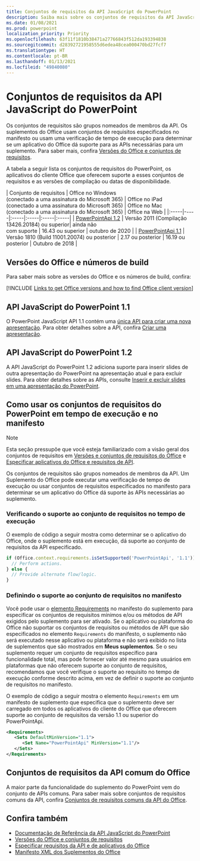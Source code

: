```yaml
---
title: Conjuntos de requisitos da API JavaScript do PowerPoint
description: Saiba mais sobre os conjuntos de requisitos da API JavaScript do PowerPoint.
ms.date: 01/08/2021
ms.prod: powerpoint
localization_priority: Priority
ms.openlocfilehash: 63f11f1810b38471a27766843f512da193394838
ms.sourcegitcommit: d28392721958555d6edea48cea000470bd27fcf7
ms.translationtype: HT
ms.contentlocale: pt-BR
ms.lasthandoff: 01/13/2021
ms.locfileid: "49840080"
---
```

# <a name="powerpoint-javascript-api-requirement-sets"></a>Conjuntos de requisitos da API JavaScript do PowerPoint

Os conjuntos de requisitos são grupos nomeados de membros da API. Os suplementos do Office usam conjuntos de requisitos especificados no manifesto ou usam uma verificação de tempo de execução para determinar se um aplicativo do Office dá suporte para as APIs necessárias para um suplemento. Para saber mais, confira [Versões do Office e conjuntos de requisitos](../../develop/office-versions-and-requirement-sets.md).

A tabela a seguir lista os conjuntos de requisitos do PowerPoint, os aplicativos do cliente Office que oferecem suporte a esses conjuntos de requisitos e as versões de compilação ou datas de disponibilidade.

|  Conjunto de requisitos  |  Office no Windows<br>(conectado a uma assinatura do Microsoft 365)  |  Office no iPad<br>(conectado a uma assinatura do Microsoft 365)  |  Office no Mac<br>(conectado a uma assinatura do Microsoft 365)  | Office na Web |
|:-----|-----|:-----|:-----|:-----|:-----|
| [PowerPointApi 1.2](powerpoint-api-1-2-requirement-set.md)  | Versão 2011 (Compilação 13426.20184) ou superior| ainda não<br>com suporte | 16.43 ou superior | outubro de 2020 |
| [PowerPointApi 1.1](powerpoint-api-1-1-requirement-set.md) | Versão 1810 (Build 11001.20074) ou posterior | 2.17 ou posterior | 16.19 ou posterior | Outubro de 2018 |

## <a name="office-versions-and-build-numbers"></a>Versões do Office e números de build

Para saber mais sobre as versões do Office e os números de build, confira:

[!INCLUDE [Links to get Office versions and how to find Office client version](../../includes/links-get-office-versions-builds.md)]

## <a name="powerpoint-javascript-api-11"></a>API JavaScript do PowerPoint 1.1

O PowerPoint JavaScript API 1.1 contém uma [única API para criar uma nova apresentação](/javascript/api/powerpoint#powerpoint-createpresentation-base64file-). Para obter detalhes sobre a API, confira [Criar uma apresentação](../../powerpoint/powerpoint-add-ins.md#create-a-presentation).

## <a name="powerpoint-javascript-api-12"></a>API JavaScript do PowerPoint 1.2

A API JavaScript do PowerPoint 1.2 adiciona suporte para inserir slides de outra apresentação do PowerPoint na apresentação atual e para excluir slides. Para obter detalhes sobre as APIs, consulte [Inserir e excluir slides em uma apresentação do PowerPoint](../../powerpoint/insert-slides-into-presentation.md).

## <a name="how-to-use-powerpoint-requirement-sets-at-runtime-and-in-the-manifest"></a>Como usar os conjuntos de requisitos do PowerPoint em tempo de execução e no manifesto

> [!NOTE]
> Esta seção pressupõe que você esteja familiarizado com a visão geral dos conjuntos de requisitos em [Versões e conjuntos de requisitos do Office](../../develop/office-versions-and-requirement-sets.md) e [Especificar aplicativos do Office e requisitos de API](../../develop/specify-office-hosts-and-api-requirements.md).

Os conjuntos de requisitos são grupos nomeados de membros da API. Um Suplemento do Office pode executar uma verificação de tempo de execução ou usar conjuntos de requisitos especificados no manifesto para determinar se um aplicativo do Office dá suporte às APIs necessárias ao suplemento.

### <a name="checking-for-requirement-set-support-at-runtime"></a>Verificando o suporte ao conjunto de requisitos no tempo de execução

O exemplo de código a seguir mostra como determinar se o aplicativo do Office, onde o suplemento está em execução, dá suporte ao conjunto de requisitos da API especificado.

```js
if (Office.context.requirements.isSetSupported('PowerPointApi', '1.1')) {
  // Perform actions.
} else {
  // Provide alternate flow/logic.
}
```

### <a name="defining-requirement-set-support-in-the-manifest"></a>Definindo o suporte ao conjunto de requisitos no manifesto

Você pode usar o [elemento Requirements](../manifest/requirements.md) no manifesto do suplemento para especificar os conjuntos de requisitos mínimos e/ou os métodos de API exigidos pelo suplemento para ser ativado. Se o aplicativo ou plataforma do Office não suportar os conjuntos de requisitos ou métodos de API que são especificados no elemento `Requirements` do manifesto, o suplemento não será executado nesse aplicativo ou plataforma e não será exibido no lista de suplementos que são mostrados em **Meus suplementos**. Se o seu suplemento requer um conjunto de requisitos específico para funcionalidade total, mas pode fornecer valor até mesmo para usuários em plataformas que não oferecem suporte ao conjunto de requisitos, recomendamos que você verifique o suporte ao requisito no tempo de execução conforme descrito acima, em vez de definir o suporte ao conjunto de requisitos no manifesto.

O exemplo de código a seguir mostra o elemento `Requirements` em um manifesto de suplemento que especifica que o suplemento deve ser carregado em todos os aplicativos do cliente do Office que oferecem suporte ao conjunto de requisitos da versão 1.1 ou superior do PowerPointApi.

```xml
<Requirements>
   <Sets DefaultMinVersion="1.1">
      <Set Name="PowerPointApi" MinVersion="1.1"/>
   </Sets>
</Requirements>
```

## <a name="office-common-api-requirement-sets"></a>Conjuntos de requisitos da API comum do Office

A maior parte da funcionalidade do suplemento do PowerPoint vem do conjunto de APIs comuns. Para saber mais sobre conjuntos de requisitos comuns da API, confira [Conjuntos de requisitos comuns da API do Office](office-add-in-requirement-sets.md).

## <a name="see-also"></a>Confira também

- [Documentação de Referência da API JavaScript do PowerPoint](/javascript/api/powerpoint)
- [Versões do Office e conjuntos de requisitos](../../develop/office-versions-and-requirement-sets.md)
- [Especificar requisitos da API e de aplicativos do Office](../../develop/specify-office-hosts-and-api-requirements.md)
- [Manifesto XML dos Suplementos do Office](../../develop/add-in-manifests.md)
